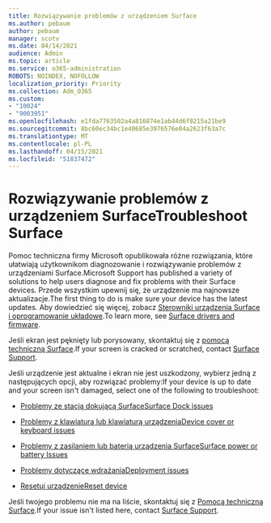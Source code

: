 ```yaml
---
title: Rozwiązywanie problemów z urządzeniem Surface
ms.author: pebaum
author: pebaum
manager: scotv
ms.date: 04/14/2021
audience: Admin
ms.topic: article
ms.service: o365-administration
ROBOTS: NOINDEX, NOFOLLOW
localization_priority: Priority
ms.collection: Adm_O365
ms.custom:
- "10024"
- "9003951"
ms.openlocfilehash: e1fda7763502a4a816874e1ab44d6f8215a21be9
ms.sourcegitcommit: 8bc60ec34bc1e40685e3976576e04a2623f63a7c
ms.translationtype: MT
ms.contentlocale: pl-PL
ms.lasthandoff: 04/15/2021
ms.locfileid: "51837472"
---
```

# <a name="troubleshoot-surface"></a><span data-ttu-id="7c547-102">Rozwiązywanie problemów z urządzeniem Surface</span><span class="sxs-lookup"><span data-stu-id="7c547-102">Troubleshoot Surface</span></span>

<span data-ttu-id="7c547-103">Pomoc techniczna firmy Microsoft opublikowała różne rozwiązania, które ułatwiają użytkownikom diagnozowanie i rozwiązywanie problemów z urządzeniami Surface.</span><span class="sxs-lookup"><span data-stu-id="7c547-103">Microsoft Support has published a variety of solutions to help users diagnose and fix problems with their Surface devices.</span></span> <span data-ttu-id="7c547-104">Przede wszystkim upewnij się, że urządzenie ma najnowsze aktualizacje.</span><span class="sxs-lookup"><span data-stu-id="7c547-104">The first thing to do is make sure your device has the latest updates.</span></span> <span data-ttu-id="7c547-105">Aby dowiedzieć się więcej, zobacz [Sterowniki urządzenia Surface i oprogramowanie układowe](https://docs.microsoft.com/surface/support-solutions-surface#surface-drivers-and-firmware).</span><span class="sxs-lookup"><span data-stu-id="7c547-105">To learn more, see [Surface drivers and firmware](https://docs.microsoft.com/surface/support-solutions-surface#surface-drivers-and-firmware).</span></span>

<span data-ttu-id="7c547-106">Jeśli ekran jest pęknięty lub porysowany, skontaktuj się z [pomocą techniczną Surface](https://docs.microsoft.com/surface/contact-surface-support?tabs=online).</span><span class="sxs-lookup"><span data-stu-id="7c547-106">If your screen is cracked or scratched, contact [Surface Support](https://docs.microsoft.com/surface/contact-surface-support?tabs=online).</span></span>

<span data-ttu-id="7c547-107">Jeśli urządzenie jest aktualne i ekran nie jest uszkodzony, wybierz jedną z następujących opcji, aby rozwiązać problemy:</span><span class="sxs-lookup"><span data-stu-id="7c547-107">If your device is up to date and your screen isn't damaged, select one of the following to troubleshoot:</span></span>
 
- [<span data-ttu-id="7c547-108">Problemy ze stacją dokującą Surface</span><span class="sxs-lookup"><span data-stu-id="7c547-108">Surface Dock issues</span></span>](https://docs.microsoft.com/surface/support-solutions-surface#surface-dock-issues)
 
- [<span data-ttu-id="7c547-109">Problemy z klawiaturą lub klawiaturą urządzenia</span><span class="sxs-lookup"><span data-stu-id="7c547-109">Device cover or keyboard issues</span></span>](https://support.microsoft.com/sbs/surface/troubleshoot-your-surface-type-cover-or-keyboard-5b7ed1a7-bedd-5164-94a7-87f8e95df3fe?)
 
- [<span data-ttu-id="7c547-110">Problemy z zasilaniem lub baterią urządzenia Surface</span><span class="sxs-lookup"><span data-stu-id="7c547-110">Surface power or battery Issues</span></span>](https://docs.microsoft.com/surface/support-solutions-surface#surface-power-or-battery-issues)
 
- [<span data-ttu-id="7c547-111">Problemy dotyczące wdrażania</span><span class="sxs-lookup"><span data-stu-id="7c547-111">Deployment issues</span></span>](https://docs.microsoft.com/surface/support-solutions-surface#deployment-issues)
 
- [<span data-ttu-id="7c547-112">Resetuj urządzenie</span><span class="sxs-lookup"><span data-stu-id="7c547-112">Reset device</span></span>](https://docs.microsoft.com/surface/support-solutions-surface#reset-device)

<span data-ttu-id="7c547-113">Jeśli twojego problemu nie ma na liście, skontaktuj się z [Pomocą techniczną Surface](https://docs.microsoft.com/surface/contact-surface-support?tabs=online).</span><span class="sxs-lookup"><span data-stu-id="7c547-113">If your issue isn't listed here, contact [Surface Support](https://docs.microsoft.com/surface/contact-surface-support?tabs=online).</span></span>

